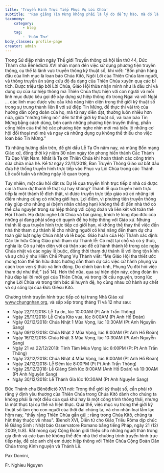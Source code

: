 ```yaml
---
title: 'Truyền Hình Trực Tiếp Phục Vụ Lời Chúa'
subtitle: '"Rao giảng Tin Mừng không phải là lý do để tự hào, mà đó là một sự cần thiết bắt buộc tôi phải làm. Khốn thân tôi nếu tôi không rao giảng Tin Mừng" (1Cor 9, 16)'
taxonomy:
    category:
        - blog
    tag:
        - 'Huấn Thư'
body_classes: profile-page
creator: admin
---
```


Trong Sứ điệp nhân ngày Thế giới Truyền thông xã hội lần thứ 44, Đức Thánh cha Bênêđictô XVI nhấn mạnh đến việc sử dụng phương tiện truyền thông, cụ thể là lãnh vực truyền thông kỹ thuật số, khi viết:  “Bổn phận hàng đầu của linh mục là loan báo Chúa Kitô, Ngôi Lời của Thiên Chúa làm người, và thông truyền ân sủng cứu độ đa dạng của Thiên Chúa xuyên qua các bí tích. Được triệu tập bởi Lời Chúa, Giáo Hội thừa nhận mình như là dấu chỉ và dụng cụ của sự hiệp thông mà Thiên Chúa thực hiện với con người và mỗi linh mục được kêu gọi để xây dựng sự hiệp thông đó trong Ngài và với Ngài  … các linh mục được yêu cầu khả năng hiện diện trong thế giới kỹ thuật số trong sự trung thành liên lỉ với sứ điệp Tin Mừng, để thực thi vài trò của hướng dẫn cộng đoàn của họ, mà từ nay diễn đạt, thường luôn nhiều hơn nữa, giữa "những tiếng nói” đến từ thế giới kỹ thuật số, và loan báo Tin Mừng bằng cách dùng, bên cạnh những phương tiện truyền thống, phần cống hiến của thế hệ các phương tiện nghe nhìn mới mà biểu lộ những cơ hội đối thoại mới mẻ và ngay cả những dụng cụ không thể thiếu cho việc loan báo Tin Mừng.”

Từ những hướng dẫn trên, để ghi dấu Lễ Tạ Ơn năm nay, và mừng Bổn mạng Giáo xứ, đồng thời kỷ niệm 30 năm ngày tôn phong hiển thánh Các Thánh Tử Đạo Việt Nam. Nhất là Tạ ơn Thiên Chúa khi hoàn thành các công trình sửa chữa mùa hè. Kể từ ngày 22/11/2018, Ban Truyền Thông Giáo xứ bắt đầu đưa hệ thống truyền hình trực tiếp vào Phục vụ Lời Chúa trong các Thánh Lễ cuối tuần và những ngày lễ quan trọng. 

Tuy nhiên, một câu hỏi đặt ra: Dự lễ qua truyền hình trực tiếp ở nhà có được coi là tham dự thánh lễ thật sự hay không? Thánh lễ qua truyền hình trực tiếp là một thánh lễ đích thật, vì được truyền trực tiếp giáo xứ có những lợi điểm nhưng cũng có những giới hạn. Lợi điểm, vì phương tiện truyền thông này giúp cho những ai (bệnh nhân chẳng hạn) không thể đi đến nhà thờ có thể cầu nguyện trong sự hiệp thông với cộng đoàn và liên kết với toàn thể Hội Thánh. Họ được nghe Lời Chúa và bài giảng, khích lệ lòng đạo đức của những ai đang phải sống cô quạnh để họ hiệp thông với Giáo xứ. Nhưng thánh lễ qua truyền hình trực tiếp có giới hạn, vì không thể thay thế việc đến nhà thờ tham dự thánh lễ cho những người có khả năng đến tham dự chu toàn  giữ luật ngày Chúa nhật và lễ buộc. Giáo huấn của Hội Thánh xác định: Các tín hữu Công Giáo phải tham dự Thánh lễ: Có mặt tại chỗ và có ý thức, nghĩa là: Có sự hiện diện với cả thân xác để cử hành thánh lễ trong các ngày Chúa nhật và các ngày lễ buộc, đồng thời tham dự thánh lễ với lòng tôn kính và sự chú ý như Hiến Chế Phụng Vụ Thánh viết: “Mẹ Giáo Hội tha thiết ước mong toàn thể tín hữu được hướng dẫn tham dự các việc cử hành phụng vụ cách trọn vẹn ý thức và linh động. Do chính bản tính, Phụng Vụ đòi hỏi việc tham dự như thế;” (số 14). Hơn thế nữa, qua sự hiện diện này, cộng đoàn tín hữu đáp lại lời mời gọi của Thiên Chúa, và trong lời cầu nguyện, trong lúc nghe Lời Chúa và trong tình bác ái huynh đệ, họ cùng nhau cử hành sự chết và sự sống lại của Đức Giêsu Kitô.

Chương trình truyền hình trực tiếp có tại trang Nhà Giáo xứ www.chungnhan.org, và sắp xếp trong tháng 11 và 12 như sau:
 
* Ngày 22/11/2018: Lễ Tạ ơn, lúc 10:00AM (Pt Anh Trần Thông)
* Ngày 25/11/2018: Lễ Chúa Kito vua, lúc 8:00AM (Pt Anh Hồ Đoàn)
* Ngày 02/12/2018: Chúa Nhật 1 Mùa Vọng, lúc 10:30AM (Pt Anh Nguyễn Sang)
* Ngày 09/12/2018: Chúa Nhật 2 Mùa Vọng, lúc 8:00AM (Pt Anh Hồ Đoàn)
* Ngày 16/12/2018: Chúa Nhật 3 Mùa Vọng, lúc 10:30AM (Pt Anh Nguyễn Sang)
* Ngày 21 và 22/12/2018: Tĩnh Tâm Mùa Vọng lúc 8:00PM (Pt Pt Anh Trần Thông)
* Ngày 23/12/2018: Chúa Nhật 4 Mùa Vọng, lúc 8:00AM (Pt Anh Hồ Đoàn)
* Ngày 24/12/2018: Lễ Đêm lúc 8:00PM (Pt Pt Anh Trần Thông)
* Ngày 25/12/2018: Lễ Giáng Sinh lúc 8:00AM (Anh Hồ Đoàn) và 10:30AM (Pt Anh Nguyễn Sang)
* Ngày 30/12/2018: Lễ Thánh Gia lúc 10:30AM (Pt Anh Nguyễn Sang)

Đức Thánh cha Bênêđictô XVI nói: Trong thế giới kỹ thuật số, cần phải rõ rằng ý định yêu thương của Thiên Chúa trong Chúa Kitô dành cho chúng ta không phải là một điều của quá khứ hay là một công trình thông thái, nhưng là một thực tại cụ thể và hiện thực. Quả thế, việc mục vụ trong thế giới kỹ thuật số làm cho con người của thời đại chúng ta, và cho nhân loại lầm lạc hôm nay, "thấy rằng Thiên Chúa gần gũi ; rằng trong Chúa Kitô, chúng ta hết thảy thuộc về nhau". (Benoît XVI, Diễn từ cho Giáo Triều Rôma dịp chúc lễ Giáng Sinh : Nhật báo Osservatore Romano bằng tiếng Pháp, ngày 21 /12/ 2009, tr.8). Rất mong quý Cộng Đoàn giới thiệu cho những người thân trong gia đình và các bạn bè không thể đến nhà thờ chương trình truyền hình trực tiếp này, để các anh chị em dược hiệp thông với Thiên Chúa Cộng Đoàn Dân Chúa trong Kinh nguyện và Thánh Lễ.


Pax Domini,

Fr. Nghieu Nguyen
